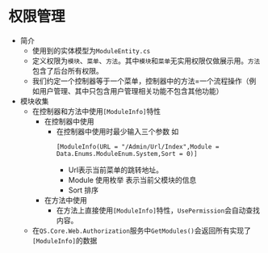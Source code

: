﻿# 权限管理
- 简介
  - 使用到的实体模型为`ModuleEntity.cs`
  - 定义权限为`模块`、`菜单`、`方法`。其中`模块`和`菜单`无实用权限仅做展示用。`方法`包含了后台所有权限。
  - 我们约定一个控制器等于一个菜单，控制器中的方法=一个流程操作（例如用户管理、其中只包含用户管理相关功能不包含其他功能）
- 模块收集
  - 在控制器和方法中使用`[ModuleInfo]`特性
    - 在控制器中使用
      - 在控制器中使用时最少输入三个参数 如
        ```
        [ModuleInfo(URL = "/Admin/Url/Index",Module = Data.Enums.ModuleEnum.System,Sort = 0)]
        ```
        - Url表示当前菜单的跳转地址。
        - Module 使用枚举 表示当前父模块的信息
        - Sort 排序
    - 在方法中使用
      - 在方法上直接使用`[ModuleInfo]`特性，`UsePermission`会自动查找内容。
  - 在`QS.Core.Web.Authorization`服务中`GetModules()`会返回所有实现了`[ModuleInfo]`的数据